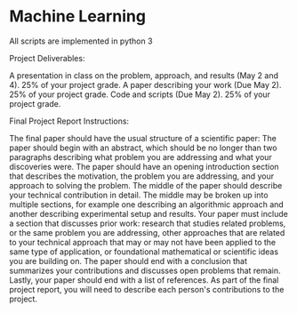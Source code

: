 # Machine Learning

All scripts are implemented in python 3


Project Deliverables:

A presentation in class on the problem, approach, and results (May 2 and 4). 25% of your project grade.
A paper describing your work (Due May 2). 25% of your project grade.
Code and scripts (Due May 2). 25% of your project grade.

Final Project Report Instructions:
 
The final paper should have the usual structure of a scientific paper:
The paper should begin with an abstract, which should be no longer than two paragraphs describing what problem you are addressing and what your discoveries were.
The paper should have an opening introduction section that describes the motivation, the problem you are addressing, and your approach to solving the problem.
The middle of the paper should describe your technical contribution in detail. The middle may be broken up into multiple sections, for example one describing an algorithmic approach and another describing experimental setup and results.
Your paper must include a section that discusses prior work: research that studies related problems, or the same problem you are addressing, other approaches that are related to your technical approach that may or may not have been applied to the same type of application, or foundational mathematical or scientific ideas you are building on.
The paper should end with a conclusion that summarizes your contributions and discusses open problems that remain.
Lastly, your paper should end with a list of references.
As part of the final project report, you will need to describe each person's contributions to the project.
